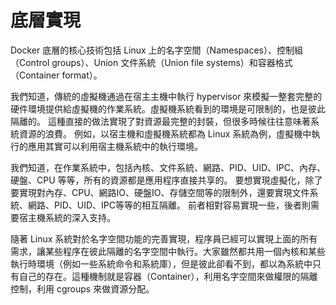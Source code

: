# 底層實現

Docker 底層的核心技術包括 Linux 上的名字空間（Namespaces）、控制組（Control groups）、Union 文件系統（Union file systems）和容器格式（Container format）。

我們知道，傳統的虛擬機通過在宿主主機中執行 hypervisor 來模擬一整套完整的硬件環境提供給虛擬機的作業系統。虛擬機系統看到的環境是可限制的，也是彼此隔離的。
這種直接的做法實現了對資源最完整的封裝，但很多時候往往意味著系統資源的浪費。
例如，以宿主機和虛擬機系統都為 Linux 系統為例，虛擬機中執行的應用其實可以利用宿主機系統中的執行環境。

我們知道，在作業系統中，包括內核、文件系統、網路、PID、UID、IPC、內存、硬盤、CPU 等等，所有的資源都是應用程序直接共享的。
要想實現虛擬化，除了要實現對內存、CPU、網路IO、硬盤IO、存儲空間等的限制外，還要實現文件系統、網路、PID、UID、IPC等等的相互隔離。
前者相對容易實現一些，後者則需要宿主機系統的深入支持。

隨著 Linux 系統對於名字空間功能的完善實現，程序員已經可以實現上面的所有需求，讓某些程序在彼此隔離的名字空間中執行。大家雖然都共用一個內核和某些執行時環境（例如一些系統命令和系統庫），但是彼此卻看不到，都以為系統中只有自己的存在。這種機制就是容器（Container），利用名字空間來做權限的隔離控制，利用 cgroups 來做資源分配。
